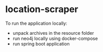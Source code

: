 # location-scraper
To run the application locally:
- unpack archives in the resource folder
- run neo4j locally using docker-compose
- run spring boot application
